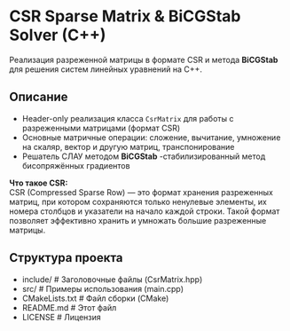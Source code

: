 # CSR Sparse Matrix & BiCGStab Solver (C++)

Реализация разреженной матрицы в формате CSR и метода **BiCGStab** для решения систем линейных уравнений на C++.

## Описание

- Header-only реализация класса `CsrMatrix` для работы с разреженными матрицами (формат CSR)
- Основные матричные операции: сложение, вычитание, умножение на скаляр, вектор и другую матриц, транспонирование
- Решатель СЛАУ методом **BiCGStab** -стабилизированный метод бисопряжённых градиентов
  
**Что такое CSR:**  
CSR (Compressed Sparse Row) — это формат хранения разреженных матриц, при котором сохраняются только ненулевые элементы, их номера столбцов и указатели на начало каждой строки. Такой формат позволяет эффективно хранить и умножать большие разреженные матрицы.

## Структура проекта
- include/ # Заголовочные файлы (CsrMatrix.hpp)
- src/ # Примеры использования (main.cpp)
- CMakeLists.txt # Файл сборки (CMake)
- README.md # Этот файл
- LICENSE # Лицензия
